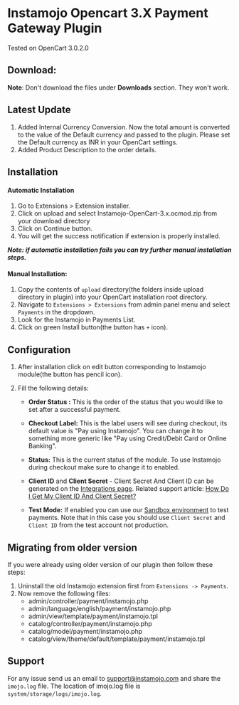# Instamojo Opencart 3.X Payment Gateway Plugin

Tested on OpenCart 3.0.2.0

## Download:



**Note**: Don't download the files under **Downloads** section. They won't work.

## Latest Update 

1. Added Internal Currency Conversion. Now the total amount is converted to the value of the Default currency and passed to the plugin. Please set the Default currency as INR in your OpenCart settings.
2. Added Product Description to the order details. 


## Installation

#### Automatic Installation
1. Go to Extensions > Extension installer.
2. Click on upload and select Instamojo-OpenCart-3.x.ocmod.zip from your download directory
3. Click on Continue button. 
4. You will get the success notification if extension is properly installed.

***Note: if automatic installation fails you can try further manual installation steps.***


#### Manual Installation:

1. Copy the contents of `upload` directory(the folders inside upload directory in plugin) into your OpenCart installation root directory.
2. Navigate to `Extensions > Extensions` from admin panel menu and select `Payments` in the dropdown.
3. Look for the Instamojo in Payments List.
4. Click on green Install button(the button has `+` icon).

## Configuration

1. After installation click on edit button corresponding to Instamojo module(the button has pencil icon).
2. Fill the following details:

    - **Order Status :** This is the order of the status that you would like to set after a successful payment.

    -  **Checkout Label:** This is the label users will see during checkout, its default value is "Pay using Instamojo". You can change it to something more generic like "Pay using Credit/Debit Card or Online Banking".
      
    -  **Status:** This is the current status of the module. To use Instamojo during checkout make sure to change it to enabled.
     
    - **Client ID** and **Client Secret** - Client Secret And Client ID can be generated on the [Integrations page](https://www.instamojo.com/integrations/). Related support article: [How Do I Get My Client ID And Client Secret?](https://support.instamojo.com/hc/en-us/articles/212214265-How-do-I-get-my-Client-ID-and-Client-Secret-)
    
    - **Test Mode:** If enabled you can use our [Sandbox environment](https://test.instamojo.com) to test payments. Note that in this case you should use `Client Secret` and `Client ID` from the test account not production.

## Migrating from older version

If you were already using older version of our plugin then follow these steps:

1. Uninstall the old Instamojo extension first from `Extensions -> Payments`.
2. Now remove the following files:
   - admin/controller/payment/instamojo.php
   - admin/language/english/payment/instamojo.php
   - admin/view/template/payment/instamojo.tpl
   - catalog/controller/payment/instamojo.php
   - catalog/model/payment/instamojo.php
   - catalog/view/theme/default/template/payment/instamojo.tpl

## Support

For any issue send us an email to support@instamojo.com and share the `imojo.log` file. The location of imojo.log file is `system/storage/logs/imojo.log`.

